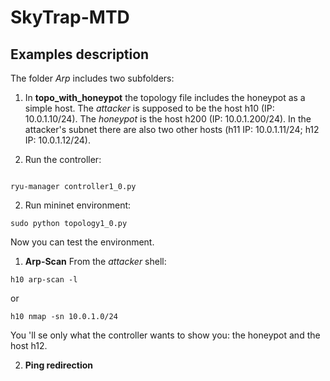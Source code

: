 # SkyTrap-MTD

## Examples description
The folder *Arp* includes two subfolders:

1. In **topo_with_honeypot** the topology file includes the honeypot as a simple host. The *attacker* is supposed to be the host h10 (IP: 10.0.1.10/24). The *honeypot* is the host h200 (IP: 10.0.1.200/24). In the attacker's subnet there are also two other hosts (h11 IP: 10.0.1.11/24; h12 IP: 10.0.1.12/24).


1. Run the controller:
``` 

ryu-manager controller1_0.py
``` 

2. Run mininet environment:
```
sudo python topology1_0.py
```

Now you can test the environment.

1. **Arp-Scan**
From the *attacker* shell:

``` 
h10 arp-scan -l
``` 

or
``` 
h10 nmap -sn 10.0.1.0/24
``` 
You 'll se only what the controller wants to show you: the honeypot and the host h12.


2. **Ping redirection**

